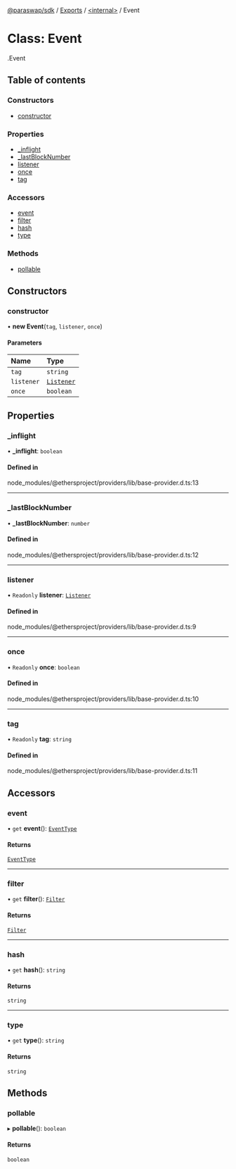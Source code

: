 [@paraswap/sdk](../README.md) / [Exports](../modules.md) / [<internal\>](../modules/internal_.md) / Event

# Class: Event

[<internal>](../modules/internal_.md).Event

## Table of contents

### Constructors

- [constructor](internal_.Event.md#constructor)

### Properties

- [\_inflight](internal_.Event.md#_inflight)
- [\_lastBlockNumber](internal_.Event.md#_lastblocknumber)
- [listener](internal_.Event.md#listener)
- [once](internal_.Event.md#once)
- [tag](internal_.Event.md#tag)

### Accessors

- [event](internal_.Event.md#event)
- [filter](internal_.Event.md#filter)
- [hash](internal_.Event.md#hash)
- [type](internal_.Event.md#type)

### Methods

- [pollable](internal_.Event.md#pollable)

## Constructors

### constructor

• **new Event**(`tag`, `listener`, `once`)

#### Parameters

| Name | Type |
| :------ | :------ |
| `tag` | `string` |
| `listener` | [`Listener`](../modules/internal_.md#listener) |
| `once` | `boolean` |

## Properties

### \_inflight

• **\_inflight**: `boolean`

#### Defined in

node_modules/@ethersproject/providers/lib/base-provider.d.ts:13

___

### \_lastBlockNumber

• **\_lastBlockNumber**: `number`

#### Defined in

node_modules/@ethersproject/providers/lib/base-provider.d.ts:12

___

### listener

• `Readonly` **listener**: [`Listener`](../modules/internal_.md#listener)

#### Defined in

node_modules/@ethersproject/providers/lib/base-provider.d.ts:9

___

### once

• `Readonly` **once**: `boolean`

#### Defined in

node_modules/@ethersproject/providers/lib/base-provider.d.ts:10

___

### tag

• `Readonly` **tag**: `string`

#### Defined in

node_modules/@ethersproject/providers/lib/base-provider.d.ts:11

## Accessors

### event

• `get` **event**(): [`EventType`](../modules/internal_.md#eventtype)

#### Returns

[`EventType`](../modules/internal_.md#eventtype)

___

### filter

• `get` **filter**(): [`Filter`](../interfaces/internal_.Filter.md)

#### Returns

[`Filter`](../interfaces/internal_.Filter.md)

___

### hash

• `get` **hash**(): `string`

#### Returns

`string`

___

### type

• `get` **type**(): `string`

#### Returns

`string`

## Methods

### pollable

▸ **pollable**(): `boolean`

#### Returns

`boolean`
